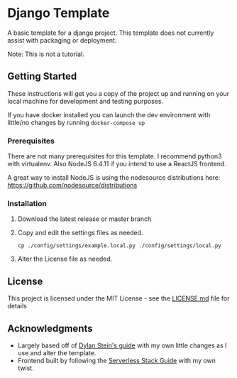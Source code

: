 # Django Template

A basic template for a django project.  This template does not currently assist with packaging or deployment.

Note: This is not a tutorial.

## Getting Started

These instructions will get you a copy of the project up and running on your local machine for development and testing
purposes.

If you have docker installed you can launch the dev environment with little/no changes by running `docker-compose up`

### Prerequisites

There are not many prerequisites for this template.  I recommend python3 with virtualenv.  Also NodeJS 6.4.11 if you
intend to use a ReactJS frontend.

A great way to install NodeJS is using the nodesource distributions here: https://github.com/nodesource/distributions


### Installation

1. Download the latest release or master branch
1. Copy and edit the settings files as needed.
    
    `cp ./config/settings/example.local.py ./config/settings/local.py`
1. Alter the License file as needed.


## License

This project is licensed under the MIT License - see the [LICENSE.md](LICENSE.md) file for details

## Acknowledgments

* Largely based off of [Dylan Stein's guide](https://medium.com/@djstein/modern-django-part-0-introduction-and-initial-setup-657df48f08f8) with my own little changes as I use and alter the template.
* Frontend built by following the [Serverless Stack Guide](https://serverless-stack.com/) with my own twist.
